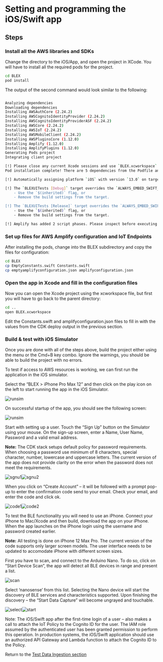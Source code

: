 # Setting and programming the iOS/Swift app

## Steps

### Install all the AWS libraries and SDKs

Change the directory to the iOS/App, and open the project in XCode. 
You will have to install all the required pods for the project.

```bash
cd BLEX
pod install
```

The output of the second command would look similar to the following:

```bash

Analyzing dependencies
Downloading dependencies
Installing AWSAuthCore (2.24.2)
Installing AWSCognitoIdentityProvider (2.24.2)
Installing AWSCognitoIdentityProviderASF (2.24.2)
Installing AWSCore (2.24.2)
Installing AWSIoT (2.24.2)
Installing AWSMobileClient (2.24.2)
Installing AWSPluginsCore (1.12.0)
Installing Amplify (1.12.0)
Installing AmplifyPlugins (1.12.0)
Generating Pods project
Integrating client project

[!] Please close any current Xcode sessions and use `BLEX.xcworkspace` for this project from now on.
Pod installation complete! There are 5 dependencies from the Podfile and 9 total pods installed.

[!] Automatically assigning platform `iOS` with version `13.0` on target `BLEX` because no platform was specified. Please specify a platform for this target in your Podfile. See `https://guides.cocoapods.org/syntax/podfile.html#platform`.

[!] The `BLEXUITests [Debug]` target overrides the `ALWAYS_EMBED_SWIFT_STANDARD_LIBRARIES` build setting defined in `Pods/Target Support Files/Pods-BLEX-BLEXUITests/Pods-BLEX-BLEXUITests.debug.xcconfig'. This can lead to problems with the CocoaPods installation
    - Use the `$(inherited)` flag, or
    - Remove the build settings from the target.

[!] The `BLEXUITests [Release]` target overrides the `ALWAYS_EMBED_SWIFT_STANDARD_LIBRARIES` build setting defined in `Pods/Target Support Files/Pods-BLEX-BLEXUITests/Pods-BLEX-BLEXUITests.release.xcconfig'. This can lead to problems with the CocoaPods installation
    - Use the `$(inherited)` flag, or
    - Remove the build settings from the target.

[!] Amplify has added 2 script phases. Please inspect before executing a build. See `https://guides.cocoapods.org/syntax/podspec.html#script_phases` for more information.
```

### Set up files for AWS Amplify configuration and IoT Endpoints

After installing the pods, change into the BLEX subdirectory and copy the files for configuration:

```bash
cd BLEX
cp EmptyConstants.swift Constants.swift
cp emptyamplifyconfiguration.json amplifyconfiguration.json

```

### Open the app in Xcode and fill in the configuration files

Now you can open the Xcode project using the xcworkspace file, but first you will have to go back to the parent directory:

```bash
cd ..
open BLEX.xcworkspace
```

Edit the Constants.swift and amplifyconfiguration.json files to fill in with the values from the CDK deploy output in the previous section.

### Build & test with iOS Simulator

Once you are done with all of the steps above, build the project either using the menu or the Cmd+B key combo. Ignore the warnings, you should be able to build the project with no errors.

To test if access to AWS resources is working, we can first run the application in the iOS simulator. 

Select the “BLEX > iPhone Pro Max 12” and then click on the play icon on the left to start running the app in the iOS Simulator.

![runsim](./images-app/RunIOSSim.png)

On successful startup of the app, you should see the following screen:

![runsim](./images-app/IOSApp-OpeningScreen.png)

Start with setting up a user. Touch the “Sign Up” button on the Simulator using your mouse. On the sign-up screen, enter a Name, User Name, Password and a valid email address.

**Note:** The CDK stack setups default policy for password requirements. When choosing a password use minimum of 8 characters, special character, number, lowercase and uppercase letters. The current version of the app does not provide clarity on the error when the password does not meet the requirements. 

![sgnu1](./images-app/IOSApp-SignUpUser-1.png)![sgnu2](./images-app/IOSApp-SignUpUser-2.png)

When you click on “Create Account” – it will be followed with a prompt pop-up to enter the confirmation code send to your email. Check your email, and enter the code and click ok.

![code1](./images-app/IOSApp-EnterConfirmationCode.png)![code2](./images-app/IOSApp-SignupSuccess.png)

To test the BLE functionality you will need to use an iPhone. Connect your iPhone to Mac/Xcode and then build, download the app on your iPhone. When the app launches on the iPhone login using the username and password created earlier.

**Note:** All testing is done on iPhone 12 Max Pro. The current version of the code supports only larger screen models. The user interface needs to be updated to accomodate iPhone with different screen sizes.

First you have to scan, and connect to the Arduino Nano. To do so, click on “Start Device Scan”, the app will detect all BLE devices in range and present a list.

![scan](./images-app/IOSApp-ScanDevicesScreen.png)

Select ‘nanosense’ from this list. Selecting the Nano device will start the discovery of BLE services and characteristics supported. Upon finishing the discovery – the “Start Data Capture” will become ungrayed and touchable.

![select](./images-app/scanconnectnano.png)![start](./images-app/startcapt.png)

Note: The iOS/Swift app after the first-time login of a user – also makes a call to attach the IoT Policy to the Cognito ID for the user. The IAM role assumed by the authenticated user has been granted permission to perform this operation. In production systems, the iOS/Swift application should use an authorized API Gateway and Lambda function to attach the Cognito ID to the Policy.

Return to the [Test Data Ingestion section](../README.md#-#-Ingest-Data-to-AWS-IoT-Data-Core)
